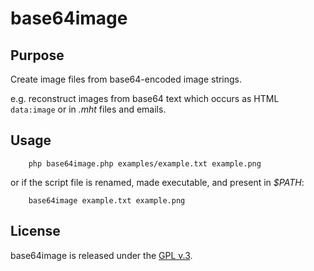 
# base64image


## Purpose

Create image files from base64-encoded image strings.

e.g. reconstruct images from base64 text which occurs as HTML `data:image` or in *.mht* files and emails.


## Usage

        php base64image.php examples/example.txt example.png

or if the script file is renamed, made executable, and present in *$PATH*:

        base64image example.txt example.png


## License

base64image is released under the [GPL v.3](https://www.gnu.org/licenses/gpl-3.0.html).
